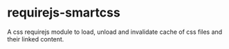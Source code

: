 requirejs-smartcss
==================

A css requirejs module to load, unload and invalidate cache of css files and their linked content.
